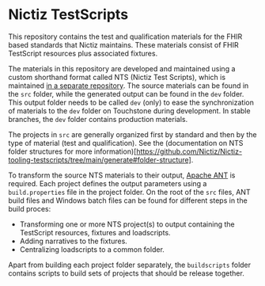# Nictiz TestScripts

This repository contains the test and qualification materials for the FHIR based standards that Nictiz maintains. These materials consist of FHIR TestScript resources plus associated fixtures.

The materials in this repository are developed and maintained using a custom shorthand format called NTS (Nictiz Test Scripts), which is maintained [in a separate repository](https://github.com/Nictiz/Nictiz-tooling-testscripts/tree/main/generate). The source materials can be found in the `src` folder, while the generated output can be found in the `dev` folder. This output folder needs to be called `dev` (only) to ease the synchronization of materials to the `dev` folder on Touchstone during development. In stable branches, the `dev` folder contains production materials. 

The projects in `src` are generally organized first by standard and then by the type of material (test and qualification). See the (documentation on NTS folder structures for more information)[https://github.com/Nictiz/Nictiz-tooling-testscripts/tree/main/generate#folder-structure].

To transform the source NTS materials to their output, [Apache ANT](https://ant.apache.org/) is required. Each project defines the output parameters using a `build.properties` file in the project folder. On the root of the `src` files, ANT build files and Windows batch files can be found for different steps in the build proces:

* Transforming one or more NTS project(s) to output containing the TestScript resources, fixtures and loadscripts.
* Adding narratives to the fixtures.
* Centralizing loadscripts to a common folder.

Apart from building each project folder separately, the `buildscripts` folder contains scripts to build sets of projects that should be release together. 
